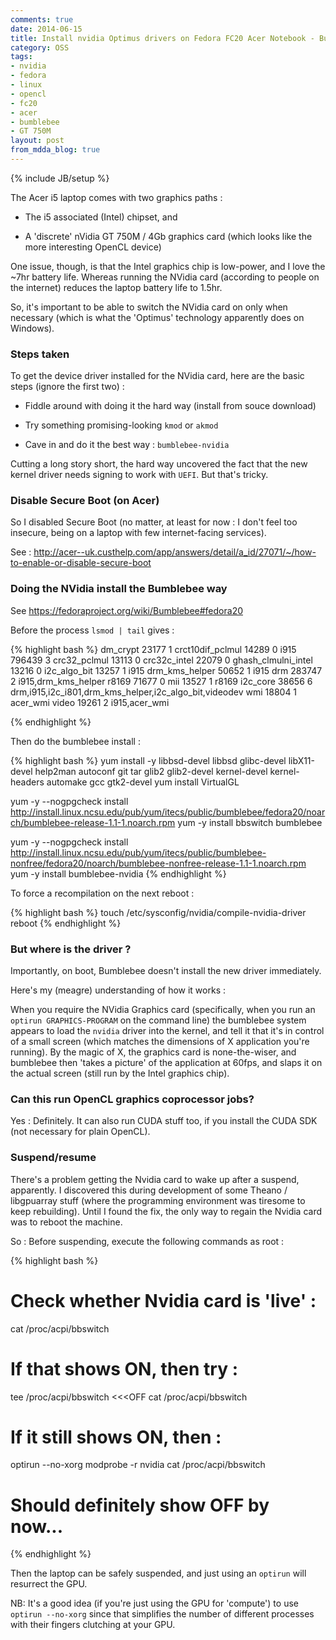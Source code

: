 ```yaml
---
comments: true
date: 2014-06-15
title: Install nvidia Optimus drivers on Fedora FC20 Acer Notebook - BumbleBee
category: OSS
tags:
- nvidia
- fedora
- linux
- opencl
- fc20
- acer
- bumblebee
- GT 750M
layout: post
from_mdda_blog: true
---
```

{% include JB/setup %}


The Acer i5 laptop comes with two graphics paths : 

  * The i5 associated (Intel) chipset, and 
  
  * A 'discrete' nVidia GT 750M / 4Gb graphics card (which looks like the more interesting OpenCL device)
  
One issue, though, is that the Intel graphics chip is low-power, and I love the ~7hr battery life.  Whereas running the NVidia card (according to people on the internet) reduces the laptop battery life to 1.5hr.

So, it's important to be able to switch the NVidia card on only when necessary (which is what the 'Optimus' technology apparently does on Windows).

### Steps taken

To get the device driver installed for the NVidia card, here are the basic steps (ignore the first two) : 

   * Fiddle around with doing it the hard way (install from souce download)
   
   * Try something promising-looking `kmod` or `akmod`
   
   * Cave in and do it the best way : `bumblebee-nvidia`

Cutting a long story short, the hard way uncovered the fact that the new kernel driver needs signing to work with `UEFI`.  But that's tricky.  


### Disable Secure Boot (on Acer) 

So I disabled Secure Boot (no matter, at least for now : I don't feel too insecure, being on a laptop with few internet-facing services).

See : http://acer--uk.custhelp.com/app/answers/detail/a_id/27071/~/how-to-enable-or-disable-secure-boot


### Doing the NVidia install the Bumblebee way 

See https://fedoraproject.org/wiki/Bumblebee#fedora20

Before the process `lsmod | tail` gives : 

{% highlight bash %}
dm_crypt               23177  1 
crct10dif_pclmul       14289  0 
i915                  796439  3 
crc32_pclmul           13113  0 
crc32c_intel           22079  0 
ghash_clmulni_intel    13216  0 
i2c_algo_bit           13257  1 i915
drm_kms_helper         50652  1 i915
drm                   283747  2 i915,drm_kms_helper
r8169                  71677  0 
mii                    13527  1 r8169
i2c_core               38656  6 drm,i915,i2c_i801,drm_kms_helper,i2c_algo_bit,videodev
wmi                    18804  1 acer_wmi
video                  19261  2 i915,acer_wmi

{% endhighlight %}

Then do the bumblebee install : 

{% highlight bash %}
yum install -y libbsd-devel libbsd glibc-devel libX11-devel help2man autoconf git tar glib2 glib2-devel kernel-devel kernel-headers automake gcc gtk2-devel
yum install VirtualGL 

yum -y --nogpgcheck install http://install.linux.ncsu.edu/pub/yum/itecs/public/bumblebee/fedora20/noarch/bumblebee-release-1.1-1.noarch.rpm
yum -y install bbswitch bumblebee

yum -y --nogpgcheck install http://install.linux.ncsu.edu/pub/yum/itecs/public/bumblebee-nonfree/fedora20/noarch/bumblebee-nonfree-release-1.1-1.noarch.rpm
yum -y install bumblebee-nvidia
{% endhighlight %}

To force a recompilation on the next reboot : 

{% highlight bash %}
touch /etc/sysconfig/nvidia/compile-nvidia-driver
reboot
{% endhighlight %}


### But where is the driver ?

Importantly, on boot, Bumblebee doesn't install the new driver immediately.

Here's my (meagre) understanding of how it works : 

When you require the NVidia Graphics card (specifically, when you run an `optirun GRAPHICS-PROGRAM` on the command line) the bumblebee system appears to load the `nvidia` driver into the kernel, and tell it that it's in control of a small screen (which matches the dimensions of X application you're running).  By the magic of X, the graphics card is none-the-wiser, and bumblebee then 'takes a picture' of the application at 60fps, and slaps it on the actual screen (still run by the Intel graphics chip).


### Can this run OpenCL graphics coprocessor jobs?

Yes : Definitely.  It can also run CUDA stuff too, if you install the CUDA SDK (not necessary for plain OpenCL).


### Suspend/resume

There's a problem getting the Nvidia card to wake up after a suspend, apparently.  I discovered this during development of some Theano / libgpuarray stuff (where the programming environment was tiresome to keep rebuilding).  Until I found the fix, the only way to regain the Nvidia card was to reboot the machine.

So : Before suspending, execute the following commands as root :

{% highlight bash %}
# Check whether Nvidia card is 'live' :
cat /proc/acpi/bbswitch 

# If that shows ON, then try :
tee /proc/acpi/bbswitch <<<OFF
cat /proc/acpi/bbswitch 

# If it still shows ON, then :
optirun --no-xorg modprobe -r nvidia
cat /proc/acpi/bbswitch 

# Should definitely show OFF by now...
{% endhighlight %}

Then the laptop can be safely suspended, and just using an ```optirun``` will resurrect the GPU.

NB: It's a good idea (if you're just using the GPU for 'compute') to use ```optirun --no-xorg``` since that simplifies the number of different processes with their fingers clutching at your GPU.


